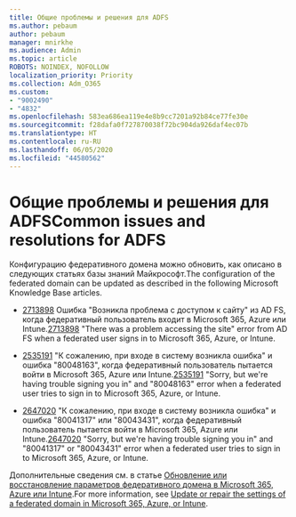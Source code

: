 ```yaml
---
title: Общие проблемы и решения для ADFS
ms.author: pebaum
author: pebaum
manager: mnirkhe
ms.audience: Admin
ms.topic: article
ROBOTS: NOINDEX, NOFOLLOW
localization_priority: Priority
ms.collection: Adm_O365
ms.custom:
- "9002490"
- "4832"
ms.openlocfilehash: 583ea686ea119e4e8b9cc7201a92b84ce77fe30e
ms.sourcegitcommit: f28dafa0f727870038f72bc904da926daf4ec07b
ms.translationtype: HT
ms.contentlocale: ru-RU
ms.lasthandoff: 06/05/2020
ms.locfileid: "44580562"
---
```

# <a name="common-issues-and-resolutions-for-adfs"></a><span data-ttu-id="bfb3e-102">Общие проблемы и решения для ADFS</span><span class="sxs-lookup"><span data-stu-id="bfb3e-102">Common issues and resolutions for ADFS</span></span>

<span data-ttu-id="bfb3e-103">Конфигурацию федеративного домена можно обновить, как описано в следующих статьях базы знаний Майкрософт.</span><span class="sxs-lookup"><span data-stu-id="bfb3e-103">The configuration of the federated domain can be updated as described in the following Microsoft Knowledge Base articles.</span></span>

- <span data-ttu-id="bfb3e-104">[2713898](https://support.microsoft.com/help/2713898)  Ошибка "Возникла проблема с доступом к сайту" из AD FS, когда федеративный пользователь входит в Microsoft 365, Azure или Intune.</span><span class="sxs-lookup"><span data-stu-id="bfb3e-104">[2713898](https://support.microsoft.com/help/2713898)  "There was a problem accessing the site" error from AD FS when a federated user signs in to Microsoft 365, Azure, or Intune.</span></span>

- <span data-ttu-id="bfb3e-105">[2535191](https://support.microsoft.com/help/2535191) "К сожалению, при входе в систему возникла ошибка" и ошибка "80048163", когда федеративный пользователь пытается войти в Microsoft 365, Azure или Intune.</span><span class="sxs-lookup"><span data-stu-id="bfb3e-105">[2535191](https://support.microsoft.com/help/2535191) "Sorry, but we're having trouble signing you in" and "80048163" error when a federated user tries to sign in to Microsoft 365, Azure, or Intune.</span></span>

- <span data-ttu-id="bfb3e-106">[2647020](https://support.microsoft.com/help/2647020)   "К сожалению, при входе в систему возникла ошибка" и ошибка "80041317" или "80043431", когда федеративный пользователь пытается войти в Microsoft 365, Azure или Intune.</span><span class="sxs-lookup"><span data-stu-id="bfb3e-106">[2647020](https://support.microsoft.com/help/2647020)   "Sorry, but we're having trouble signing you in" and "80041317" or "80043431" error when a federated user tries to sign in to Microsoft 365, Azure, or Intune.</span></span>

<span data-ttu-id="bfb3e-107">Дополнительные сведения см. в статье [Обновление или восстановление параметров федеративного домена в Microsoft 365, Azure или Intune](https://docs.microsoft.com/office365/troubleshoot/active-directory/update-federated-domain-office-365).</span><span class="sxs-lookup"><span data-stu-id="bfb3e-107">For more information, see [Update or repair the settings of a federated domain in Microsoft 365, Azure, or Intune](https://docs.microsoft.com/office365/troubleshoot/active-directory/update-federated-domain-office-365).</span></span>
